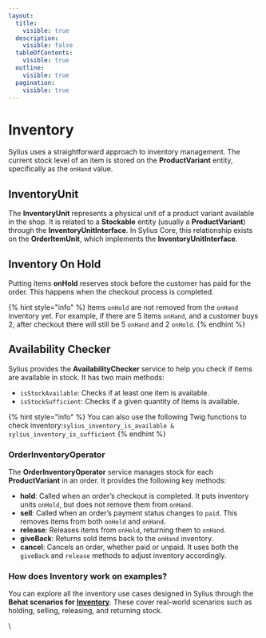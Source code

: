 ```yaml
---
layout:
  title:
    visible: true
  description:
    visible: false
  tableOfContents:
    visible: true
  outline:
    visible: true
  pagination:
    visible: true
---
```


# Inventory

Sylius uses a straightforward approach to inventory management. The current stock level of an item is stored on the **ProductVariant** entity, specifically as the `onHand` value.

## InventoryUnit

The **InventoryUnit** represents a physical unit of a product variant available in the shop. It is related to a **Stockable** entity (usually a **ProductVariant**) through the **InventoryUnitInterface**. In Sylius Core, this relationship exists on the **OrderItemUnit**, which implements the **InventoryUnitInterface**.

## Inventory On Hold

Putting items **onHold** reserves stock before the customer has paid for the order. This happens when the checkout process is completed.

{% hint style="info" %}
Items `onHold` are not removed from the `onHand` inventory yet. For example, if there are 5 items `onHand`, and a customer buys 2, after checkout there will still be 5 `onHand` and 2 `onHold`.
{% endhint %}

## Availability Checker

Sylius provides the **AvailabilityChecker** service to help you check if items are available in stock. It has two main methods:

* `isStockAvailable`: Checks if at least one item is available.
* `isStockSufficient`: Checks if a given quantity of items is available.

{% hint style="info" %}
You can also use the following Twig functions to check inventory:`sylius_inventory_is_available & sylius_inventory_is_sufficient`
{% endhint %}

### OrderInventoryOperator

The **OrderInventoryOperator** service manages stock for each **ProductVariant** in an order. It provides the following key methods:

* **hold**: Called when an order’s checkout is completed. It puts inventory units `onHold`, but does not remove them from `onHand`.
* **sell**: Called when an order’s payment status changes to `paid`. This removes items from both `onHold` and `onHand`.
* **release**: Releases items from `onHold`, returning them to `onHand`.
* **giveBack**: Returns sold items back to the `onHand` inventory.
* **cancel**: Cancels an order, whether paid or unpaid. It uses both the `giveBack` and `release` methods to adjust inventory accordingly.

### How does Inventory work on examples?

You can explore all the inventory use cases designed in Sylius through the **Behat scenarios for** [**Inventory**](https://github.com/Sylius/Sylius/tree/2.0/features/admin/inventory). These cover real-world scenarios such as holding, selling, releasing, and returning stock.

\
